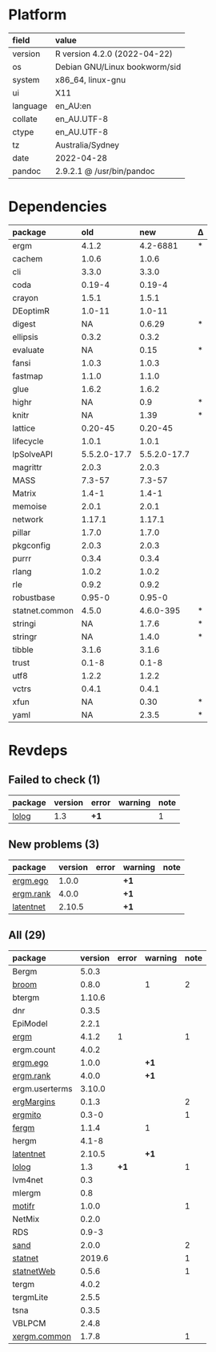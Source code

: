 # Platform

|field    |value                         |
|:--------|:-----------------------------|
|version  |R version 4.2.0 (2022-04-22)  |
|os       |Debian GNU/Linux bookworm/sid |
|system   |x86_64, linux-gnu             |
|ui       |X11                           |
|language |en_AU:en                      |
|collate  |en_AU.UTF-8                   |
|ctype    |en_AU.UTF-8                   |
|tz       |Australia/Sydney              |
|date     |2022-04-28                    |
|pandoc   |2.9.2.1 @ /usr/bin/pandoc     |

# Dependencies

|package        |old          |new          |Δ  |
|:--------------|:------------|:------------|:--|
|ergm           |4.1.2        |4.2-6881     |*  |
|cachem         |1.0.6        |1.0.6        |   |
|cli            |3.3.0        |3.3.0        |   |
|coda           |0.19-4       |0.19-4       |   |
|crayon         |1.5.1        |1.5.1        |   |
|DEoptimR       |1.0-11       |1.0-11       |   |
|digest         |NA           |0.6.29       |*  |
|ellipsis       |0.3.2        |0.3.2        |   |
|evaluate       |NA           |0.15         |*  |
|fansi          |1.0.3        |1.0.3        |   |
|fastmap        |1.1.0        |1.1.0        |   |
|glue           |1.6.2        |1.6.2        |   |
|highr          |NA           |0.9          |*  |
|knitr          |NA           |1.39         |*  |
|lattice        |0.20-45      |0.20-45      |   |
|lifecycle      |1.0.1        |1.0.1        |   |
|lpSolveAPI     |5.5.2.0-17.7 |5.5.2.0-17.7 |   |
|magrittr       |2.0.3        |2.0.3        |   |
|MASS           |7.3-57       |7.3-57       |   |
|Matrix         |1.4-1        |1.4-1        |   |
|memoise        |2.0.1        |2.0.1        |   |
|network        |1.17.1       |1.17.1       |   |
|pillar         |1.7.0        |1.7.0        |   |
|pkgconfig      |2.0.3        |2.0.3        |   |
|purrr          |0.3.4        |0.3.4        |   |
|rlang          |1.0.2        |1.0.2        |   |
|rle            |0.9.2        |0.9.2        |   |
|robustbase     |0.95-0       |0.95-0       |   |
|statnet.common |4.5.0        |4.6.0-395    |*  |
|stringi        |NA           |1.7.6        |*  |
|stringr        |NA           |1.4.0        |*  |
|tibble         |3.1.6        |3.1.6        |   |
|trust          |0.1-8        |0.1-8        |   |
|utf8           |1.2.2        |1.2.2        |   |
|vctrs          |0.4.1        |0.4.1        |   |
|xfun           |NA           |0.30         |*  |
|yaml           |NA           |2.3.5        |*  |

# Revdeps

## Failed to check (1)

|package                    |version |error  |warning |note |
|:--------------------------|:-------|:------|:-------|:----|
|[lolog](failures.md#lolog) |1.3     |__+1__ |        |1    |

## New problems (3)

|package                            |version |error |warning |note |
|:----------------------------------|:-------|:-----|:-------|:----|
|[ergm.ego](problems.md#ergmego)    |1.0.0   |      |__+1__  |     |
|[ergm.rank](problems.md#ergmrank)  |4.0.0   |      |__+1__  |     |
|[latentnet](problems.md#latentnet) |2.10.5  |      |__+1__  |     |

## All (29)

|package                                 |version |error  |warning |note |
|:---------------------------------------|:-------|:------|:-------|:----|
|Bergm                                   |5.0.3   |       |        |     |
|[broom](problems.md#broom)              |0.8.0   |       |1       |2    |
|btergm                                  |1.10.6  |       |        |     |
|dnr                                     |0.3.5   |       |        |     |
|EpiModel                                |2.2.1   |       |        |     |
|[ergm](problems.md#ergm)                |4.1.2   |1      |        |1    |
|ergm.count                              |4.0.2   |       |        |     |
|[ergm.ego](problems.md#ergmego)         |1.0.0   |       |__+1__  |     |
|[ergm.rank](problems.md#ergmrank)       |4.0.0   |       |__+1__  |     |
|ergm.userterms                          |3.10.0  |       |        |     |
|[ergMargins](problems.md#ergmargins)    |0.1.3   |       |        |2    |
|[ergmito](problems.md#ergmito)          |0.3-0   |       |        |1    |
|[fergm](problems.md#fergm)              |1.1.4   |       |1       |     |
|hergm                                   |4.1-8   |       |        |     |
|[latentnet](problems.md#latentnet)      |2.10.5  |       |__+1__  |     |
|[lolog](failures.md#lolog)              |1.3     |__+1__ |        |1    |
|lvm4net                                 |0.3     |       |        |     |
|mlergm                                  |0.8     |       |        |     |
|[motifr](problems.md#motifr)            |1.0.0   |       |        |1    |
|NetMix                                  |0.2.0   |       |        |     |
|RDS                                     |0.9-3   |       |        |     |
|[sand](problems.md#sand)                |2.0.0   |       |        |2    |
|[statnet](problems.md#statnet)          |2019.6  |       |        |1    |
|[statnetWeb](problems.md#statnetweb)    |0.5.6   |       |        |1    |
|tergm                                   |4.0.2   |       |        |     |
|tergmLite                               |2.5.5   |       |        |     |
|tsna                                    |0.3.5   |       |        |     |
|VBLPCM                                  |2.4.8   |       |        |     |
|[xergm.common](problems.md#xergmcommon) |1.7.8   |       |        |1    |

